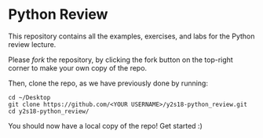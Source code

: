 # Python Review

This repository contains all the examples, exercises, and labs for the Python review lecture.

Please *fork* the repository, by clicking the fork button on the top-right corner to make
your own copy of the repo.

Then, clone the repo, as we have previously done by running:
```
cd ~/Desktop
git clone https://github.com/<YOUR USERNAME>/y2s18-python_review.git
cd y2s18-python_review/
```

You should now have a local copy of the repo! Get started :)
